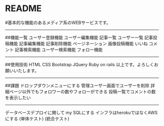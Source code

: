 # README
#基本的な機能のあるメディア系のWEBサービスです。

***
##機能一覧
ユーザー登録機能
ユーザー編集機能
記事一覧
ユーザー一覧
記事投稿機能
記事編集機能
記事削除機能
ページネーション
画像投稿機能
いいね
コメント
記事検索機能
ユーザー検索機能
フォロー機能

***
##使用技術
HTML CSS
Bootstrap
JQuery
Ruby on rails 
以上です。よろしくお願いいたします。

***
##課題
ドロップダウンメニューにする
管理ユーザー画面でユーザーを削除
詳細ページ以外でもフォロワーの数やフォローができる
投稿一覧でコメントの数を表示したい

***
データベースデプロイに関して
my SQLにする
インフラはherokuではなくAWSにする
(単体テスト)
(統合テスト)


